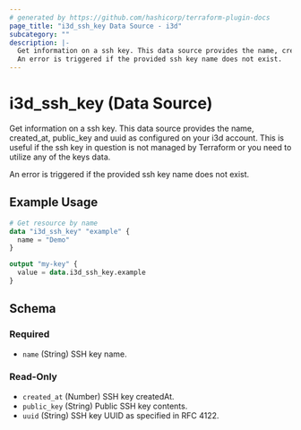 ```yaml
---
# generated by https://github.com/hashicorp/terraform-plugin-docs
page_title: "i3d_ssh_key Data Source - i3d"
subcategory: ""
description: |-
  Get information on a ssh key. This data source provides the name, created_at, public_key and uuid as configured on your i3d account. This is useful if the ssh key in question is not managed by Terraform or you need to utilize any of the keys data.
  An error is triggered if the provided ssh key name does not exist.
---
```


# i3d_ssh_key (Data Source)

Get information on a ssh key. This data source provides the name, created_at, public_key and uuid as configured on your i3d account. This is useful if the ssh key in question is not managed by Terraform or you need to utilize any of the keys data.

An error is triggered if the provided ssh key name does not exist.

## Example Usage

```terraform
# Get resource by name
data "i3d_ssh_key" "example" {
  name = "Demo"
}

output "my-key" {
  value = data.i3d_ssh_key.example
}
```

<!-- schema generated by tfplugindocs -->
## Schema

### Required

- `name` (String) SSH key name.

### Read-Only

- `created_at` (Number) SSH key createdAt.
- `public_key` (String) Public SSH key contents.
- `uuid` (String) SSH key UUID as specified in RFC 4122.
